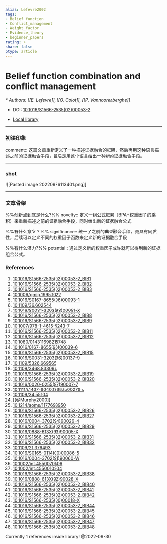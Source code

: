 ```yaml
---
alias: Lefevre2002
tags: 
- Belief_function
- Conflict_management
- Weight_factor
- Evidence_theory
- beginner_papers
rating: ⭐
share: false
ptype: article
---
```


# Belief function combination and conflict management
<cite>* Authors: [[E. Lefevre]], [[O. Colot]], [[P. Vannoorenberghe]]</cite>

* DOI: [10.1016/S1566-2535(02)00053-2](https://doi.org/10.1016/S1566-2535(02)00053-2)

* [Local library](zotero://select/items/1_2L7NULW5)

***

### 初读印象

comment:: 这篇文章重新定义了一种描述证据融合的框架，然后再用这种语言描述之前的证据融合手段，最后是用这个语言给出一种新的证据融合手段。

---
### shot
![[Pasted image 20220926113401.png]]

---
### 文章骨架
%%创新点到底是什么?%%
novelty:: 定义一组公式框架（BPA+权重因子的乘积）来重新描述之前的证据融合手段，同时给出新的证据融合公式

%%有什么意义？%%
significance:: 统一了之前的典型融合手段，更具有同质性，后续可以定义不同的权重因子函数来定义新的证据融合手段 

%%有什么潜力?%% 
potential:: 通过定义新的权重因子或许就可以得到新的证据组合公式。





### References

1. [10.1016/S1566-2535(02)00053-2_BIB1](https://doi.org/10.1016/S1566-2535(02)00053-2_BIB1)
2. [10.1016/S1566-2535(02)00053-2_BIB2](https://doi.org/10.1016/S1566-2535(02)00053-2_BIB2)
3. [10.1016/S1566-2535(02)00053-2_BIB3](https://doi.org/10.1016/S1566-2535(02)00053-2_BIB3)
4. [10.1006/gmip.1995.1022](https://doi.org/10.1006/gmip.1995.1022)
5. [10.1016/S0167-8655(96)00093-1](https://doi.org/10.1016/S0167-8655(96)00093-1)
6. [10.1109/36.602544](https://doi.org/10.1109/36.602544)
7. [10.1016/S0031-3203(98)00051-X](https://doi.org/10.1016/S0031-3203(98)00051-X)
8. [10.1016/S1566-2535(02)00053-2_BIB8](https://doi.org/10.1016/S1566-2535(02)00053-2_BIB8)
9. [10.1016/S1566-2535(02)00053-2_BIB9](https://doi.org/10.1016/S1566-2535(02)00053-2_BIB9)
10. [10.1007/978-1-4615-5243-7](https://doi.org/10.1007/978-1-4615-5243-7)
11. [10.1016/S1566-2535(02)00053-2_BIB11](https://doi.org/10.1016/S1566-2535(02)00053-2_BIB11)
12. [10.1016/S1566-2535(02)00053-2_BIB12](https://doi.org/10.1016/S1566-2535(02)00053-2_BIB12)
13. [10.1080/014311698215748](https://doi.org/10.1080/014311698215748)
14. [10.1016/0167-8655(96)00039-6](https://doi.org/10.1016/0167-8655(96)00039-6)
15. [10.1016/S1566-2535(02)00053-2_BIB15](https://doi.org/10.1016/S1566-2535(02)00053-2_BIB15)
16. [10.1016/S0031-3203(96)00137-9](https://doi.org/10.1016/S0031-3203(96)00137-9)
17. [10.1109/5326.669565](https://doi.org/10.1109/5326.669565)
18. [10.1109/3468.833094](https://doi.org/10.1109/3468.833094)
19. [10.1016/S1566-2535(02)00053-2_BIB19](https://doi.org/10.1016/S1566-2535(02)00053-2_BIB19)
20. [10.1016/S1566-2535(02)00053-2_BIB20](https://doi.org/10.1016/S1566-2535(02)00053-2_BIB20)
21. [10.1016/0020-0255(87)90007-7](https://doi.org/10.1016/0020-0255(87)90007-7)
22. [10.1111/j.1467-8640.1988.tb00279.x](https://doi.org/10.1111/j.1467-8640.1988.tb00279.x)
23. [10.1109/34.55104](https://doi.org/10.1109/34.55104)
24. [[@Murphy2000]]
25. [10.1214/aoms/1177698950](https://doi.org/10.1214/aoms/1177698950)
26. [10.1016/S1566-2535(02)00053-2_BIB26](https://doi.org/10.1016/S1566-2535(02)00053-2_BIB26)
27. [10.1016/S1566-2535(02)00053-2_BIB27](https://doi.org/10.1016/S1566-2535(02)00053-2_BIB27)
28. [10.1016/0004-3702(94)90026-4](https://doi.org/10.1016/0004-3702(94)90026-4)
29. [10.1016/S1566-2535(02)00053-2_BIB29](https://doi.org/10.1016/S1566-2535(02)00053-2_BIB29)
30. [10.1016/0888-613X(93)90005-X](https://doi.org/10.1016/0888-613X(93)90005-X)
31. [10.1016/S1566-2535(02)00053-2_BIB31](https://doi.org/10.1016/S1566-2535(02)00053-2_BIB31)
32. [10.1016/S1566-2535(02)00053-2_BIB32](https://doi.org/10.1016/S1566-2535(02)00053-2_BIB32)
33. [10.1109/21.376493](https://doi.org/10.1109/21.376493)
34. [10.1016/S0165-0114(00)00086-5](https://doi.org/10.1016/S0165-0114(00)00086-5)
35. [10.1016/0004-3702(91)90060-W](https://doi.org/10.1016/0004-3702(91)90060-W)
36. [10.1002/int.4550070506](https://doi.org/10.1002/int.4550070506)
37. [10.1002/int.4550010204](https://doi.org/10.1002/int.4550010204)
38. [10.1016/S1566-2535(02)00053-2_BIB38](https://doi.org/10.1016/S1566-2535(02)00053-2_BIB38)
39. [10.1016/0888-613X(92)90028-X](https://doi.org/10.1016/0888-613X(92)90028-X)
40. [10.1016/S1566-2535(02)00053-2_BIB40](https://doi.org/10.1016/S1566-2535(02)00053-2_BIB40)
41. [10.1016/S1566-2535(02)00053-2_BIB41](https://doi.org/10.1016/S1566-2535(02)00053-2_BIB41)
42. [10.1016/S1566-2535(02)00053-2_BIB42](https://doi.org/10.1016/S1566-2535(02)00053-2_BIB42)
43. [10.1016/S1566-2535(00)00018-X](https://doi.org/10.1016/S1566-2535(00)00018-X)
44. [10.1016/S1566-2535(02)00053-2_BIB44](https://doi.org/10.1016/S1566-2535(02)00053-2_BIB44)
45. [10.1016/S1566-2535(02)00053-2_BIB45](https://doi.org/10.1016/S1566-2535(02)00053-2_BIB45)
46. [10.1016/S1566-2535(02)00053-2_BIB46](https://doi.org/10.1016/S1566-2535(02)00053-2_BIB46)
47. [10.1016/S1566-2535(02)00053-2_BIB47](https://doi.org/10.1016/S1566-2535(02)00053-2_BIB47)
48. [10.1016/S1566-2535(02)00053-2_BIB48](https://doi.org/10.1016/S1566-2535(02)00053-2_BIB48)

 Currently 1 references inside library! @2022-09-30